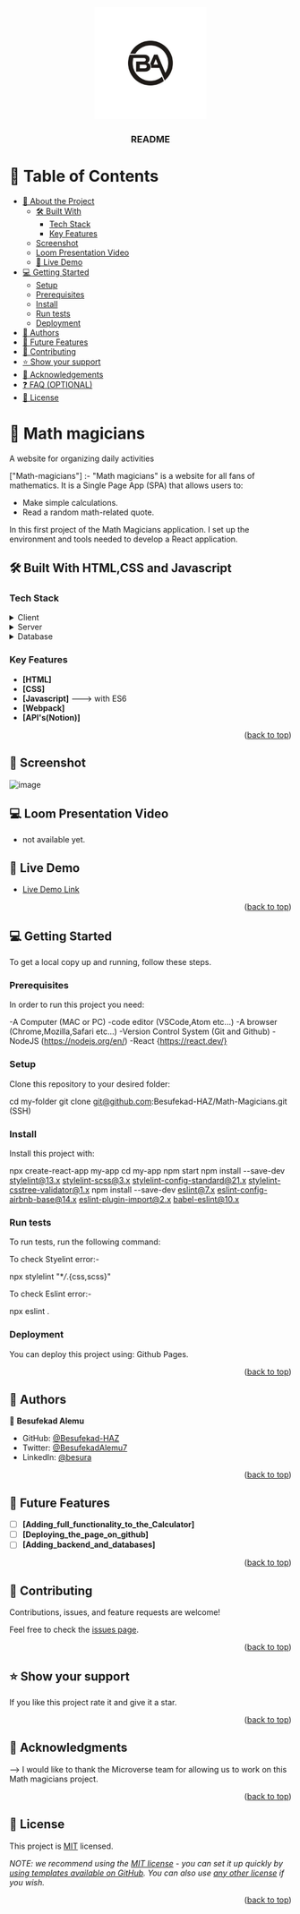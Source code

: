 <a name="readme-top"></a>

<div align="center">
  <!-- You are encouraged to replace this logo with your own! Otherwise you can also remove it. -->
  <img src="bese_logo.jpg" alt="logo" width="200"  height="auto" />
  <br/>

  <h3><b>README</b></h3>

</div>

<!-- TABLE OF CONTENTS -->

# 📗 Table of Contents

- [📖 About the Project](#about-project)
  - [🛠 Built With](#built-with)
    - [Tech Stack](#tech-stack)
    - [Key Features](#key-features)
  - [Screenshot](#screenshot)
  - [Loom Presentation Video](#loom-video)
  - [🚀 Live Demo](#live-demo)
- [💻 Getting Started](#getting-started)
  - [Setup](#setup)
  - [Prerequisites](#prerequisites)
  - [Install](#install)
  - [Run tests](#run-tests)
  - [Deployment](#triangular_flag_on_post-deployment)
- [👥 Authors](#authors)
- [🔭 Future Features](#future-features)
- [🤝 Contributing](#contributing)
- [⭐️ Show your support](#support)
- [🙏 Acknowledgements](#acknowledgements)
- [❓ FAQ (OPTIONAL)](#faq)
- [📝 License](#license)

<!-- PROJECT DESCRIPTION -->

# 📖 Math magicians <a name="about-project"></a>

A website for organizing daily activities

["Math-magicians"] :- "Math magicians" is a website for all fans of mathematics. It is a Single Page App (SPA) that allows users to:

- Make simple calculations.
- Read a random math-related quote.

In this first project of the Math Magicians application. I set up the environment and tools needed to develop a React application.

## 🛠 Built With <a name="built-with">HTML,CSS and Javascript</a>

### Tech Stack <a name="tech-stack"></a>

<details>
  <summary>Client</summary>
  <ul>
    <li><a href="https://en.wikipedia.org/wiki/HTML">HTML</a></li>
    <li><a href="https://www.w3.org/Style/CSS/Overview.en.html">CSS</a></li>
    <li><a href="https://www.javascript.com/">JavaScript</a></li>
    <li><a href="https://webpack.js.org/">Webpack</a></li>
    <li><a href="https://www.notion.so/product?fredir=1">Notion for API's</a></li>
  </ul>
</details>

<details>
  <summary>Server</summary>
  <ul>
    <li><a href="">N/A</a></li>
  </ul>
</details>

<details>
<summary>Database</summary>
  <ul>
    <li><a href="">N/A</a></li>
  </ul>
</details>

<!-- Features -->

### Key Features <a name="key-features"></a>

- **[HTML]**
- **[CSS]**
- **[Javascript]** ---> with ES6
- **[Webpack]**
- **[API's(Notion)]**

<p align="right">(<a href="#readme-top">back to top</a>)</p>

<!-- TO DO LIST TASK SCREENSHOT -->

## 🚀 Screenshot <a name="screenshot"></a>

![image](https://user-images.githubusercontent.com/23375153/228686248-1ea1a33a-9f96-42d1-9a0f-be55cb6c5a49.png)

## 💻 Loom Presentation Video <a name="loom-video"></a>

- not available yet.

<!-- LIVE DEMO -->

## 🚀 Live Demo <a name="live-demo"></a>

- [Live Demo Link](https://6425ee977d248300b5a7d207--math-magicians-calc-app.netlify.app)

<p align="right">(<a href="#readme-top">back to top</a>)</p>

<!-- GETTING STARTED -->

## 💻 Getting Started <a name="getting-started"></a>

To get a local copy up and running, follow these steps.

### Prerequisites

In order to run this project you need:

-A Computer (MAC or PC)
-code editor (VSCode,Atom etc...)
-A browser (Chrome,Mozilla,Safari etc...)
-Version Control System (Git and Github)
-NodeJS (https://nodejs.org/en/)
-React {https://react.dev/}

### Setup

Clone this repository to your desired folder:

cd my-folder
git clone git@github.com:Besufekad-HAZ/Math-Magicians.git (SSH)

### Install

Install this project with:

npx create-react-app my-app
cd my-app
npm start
npm install --save-dev stylelint@13.x stylelint-scss@3.x stylelint-config-standard@21.x stylelint-csstree-validator@1.x
npm install --save-dev eslint@7.x eslint-config-airbnb-base@14.x eslint-plugin-import@2.x babel-eslint@10.x

### Run tests

To run tests, run the following command:

To check Styelint error:-

npx stylelint "\*_/_.{css,scss}"

To check Eslint error:-

npx eslint .

### Deployment

You can deploy this project using:
Github Pages.

<p align="right">(<a href="#readme-top">back to top</a>)</p>

<!-- AUTHORS -->

## 👥 Authors <a name="authors"></a>

👤 **Besufekad Alemu**

- GitHub: [@Besufekad-HAZ](https://github.com/Besufekad-HAZ)
- Twitter: [@BesufekadAlemu7](https://twitter.com/BesufekadAlemu7)
- LinkedIn: [@besura](www.linkedin.com/in/besura)

<p align="right">(<a href="#readme-top">back to top</a>)</p>

<!-- FUTURE FEATURES -->

## 🔭 Future Features <a name="future-features"></a>

- [ ] **[Adding_full_functionality_to_the_Calculator]**
- [ ] **[Deploying_the_page_on_github]**
- [ ] **[Adding_backend_and_databases]**

<p align="right">(<a href="#readme-top">back to top</a>)</p>

<!-- CONTRIBUTING -->

## 🤝 Contributing <a name="contributing"></a>

Contributions, issues, and feature requests are welcome!

Feel free to check the [issues page](https://github.com/Besufekad-HAZ/Math-Magicians/issues).

<p align="right">(<a href="#readme-top">back to top</a>)</p>

<!-- SUPPORT -->

## ⭐️ Show your support <a name="support"></a>

If you like this project rate it and give it a star.

<p align="right">(<a href="#readme-top">back to top</a>)</p>

<!-- ACKNOWLEDGEMENTS -->

## 🙏 Acknowledgments <a name="acknowledgements"></a>

--> I would like to thank the Microverse team for allowing us to work on this Math magicians project.

<p align="right">(<a href="#readme-top">back to top</a>)</p>

<!-- LICENSE -->

## 📝 License <a name="license"></a>

This project is [MIT](./LICENSE) licensed.

_NOTE: we recommend using the [MIT license](https://choosealicense.com/licenses/mit/) - you can set it up quickly by [using templates available on GitHub](https://docs.github.com/en/communities/setting-up-your-project-for-healthy-contributions/adding-a-license-to-a-repository). You can also use [any other license](https://choosealicense.com/licenses/) if you wish._

<p align="right">(<a href="#readme-top">back to top</a>)</p>
